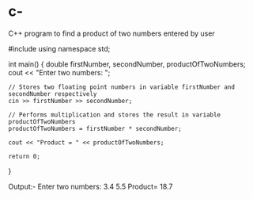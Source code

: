 # c-
C++ program to find a product of two numbers entered by user


#include <iostream>
using namespace std;

int main()
{
    double firstNumber, secondNumber, productOfTwoNumbers;
    cout << "Enter two numbers: ";

    // Stores two floating point numbers in variable firstNumber and secondNumber respectively
    cin >> firstNumber >> secondNumber;
 
    // Performs multiplication and stores the result in variable productOfTwoNumbers
    productOfTwoNumbers = firstNumber * secondNumber;  

    cout << "Product = " << productOfTwoNumbers;    
    
    return 0;
}


Output:-
Enter two numbers: 3.4
5.5
Product= 18.7 
